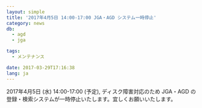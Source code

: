 ```yaml
---
layout: simple
title: '2017年4月5日 14:00-17:00 JGA・AGD システム一時停止'
category: news
db:
  - agd
  - jga

tags:
  - メンテナンス

date: 2017-03-29T17:16:38
lang: ja
---
```


<p>2017年4月5日 (水) 14:00-17:00 (予定), ディスク障害対応のため JGA・AGD の登録・検索システムが一時停止いたします。宜しくお願いいたします。</p>
